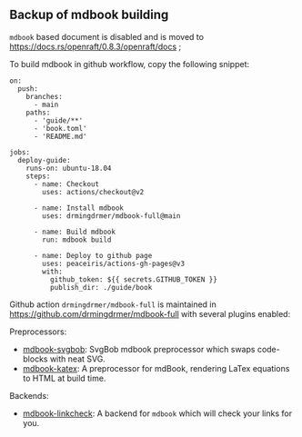 

## Backup of mdbook building

`mdbook` based document is disabled and is moved to https://docs.rs/openraft/0.8.3/openraft/docs ;

To build mdbook in github workflow, copy the following snippet:


```
on:
  push:
    branches:
      - main
    paths:
      - 'guide/**'
      - 'book.toml'
      - 'README.md'

jobs:
  deploy-guide:
    runs-on: ubuntu-18.04
    steps:
      - name: Checkout
        uses: actions/checkout@v2

      - name: Install mdbook
        uses: drmingdrmer/mdbook-full@main

      - name: Build mdbook
        run: mdbook build

      - name: Deploy to github page
        uses: peaceiris/actions-gh-pages@v3
        with:
          github_token: ${{ secrets.GITHUB_TOKEN }}
          publish_dir: ./guide/book
```

Github action `drmingdrmer/mdbook-full` is maintained in https://github.com/drmingdrmer/mdbook-full
with several plugins enabled:

Preprocessors:

- [mdbook-svgbob](https://github.com/drmingdrmer/mdbook-svgbob): SvgBob mdbook preprocessor which swaps code-blocks with neat SVG.
- [mdbook-katex](https://github.com/drmingdrmer/mdbook-katex): A preprocessor for mdBook, rendering LaTex equations to HTML at build time.

Backends:

- [mdbook-linkcheck](https://github.com/drmingdrmer/mdbook-linkcheck): A backend for `mdbook` which will check your links for you.


